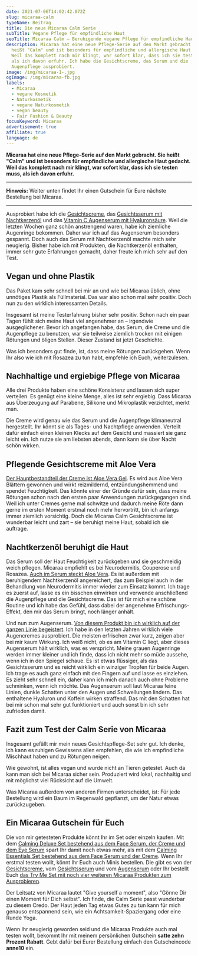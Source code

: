 ```yaml
---
date: 2021-07-06T14:02:42.072Z
slug: micaraa-calm
typeName: Beitrag
title: Die neue Micaraa Calm Serie
subTitle: Vegane Pflege für empfindliche Haut
seoTitle: Micaraa Calm – Beruhigende vegane Pflege für empfindliche Haut
description: Micaraa hat eine neue Pflege-Serie auf den Markt gebracht. Sie
  heißt "Calm" und ist besonders für empfindliche und allergische Haut gedacht.
  Weil das komplett nach mir klingt, war sofort klar, dass ich sie testen muss,
  als ich davon erfuhr. Ich habe die Gesichtscreme, das Serum und die
  Augenpflege ausprobiert.
image: /img/micaraa-1-.jpg
ogImage: /img/micaraa-fb.jpg
labels:
  - Micaraa
  - vegane Kosmetik
  - Naturkosmetik
  - vegane Naturkosmetik
  - vegan beauty
  - Fair Fashion & Beauty
focusKeyword: Micaraa
advertisement: true
affiliate: true
language: de
---
```

**Micaraa hat eine neue Pflege-Serie auf den Markt gebracht. Sie heißt "Calm" und ist besonders für empfindliche und allergische Haut gedacht. Weil das komplett nach mir klingt, war sofort klar, dass ich sie testen muss, als ich davon erfuhr.**

---

**Hinweis:** Weiter unten findet Ihr einen Gutschein für Eure nächste Bestellung bei Micaraa.

---

Ausprobiert habe ich die [Gesichtscreme](https://t.adcell.com/p/click?promoId=196431&slotId=80259&param0=https%3A%2F%2Fmicaraa.de%2Fproducts%2Fcalming-face-cream), das [Gesichtsserum mit Nachtkerzenöl](https://t.adcell.com/p/click?promoId=196431&slotId=80259&param0=https%3A%2F%2Fmicaraa.de%2Fproducts%2Fcalming-face-serum) und das [Vitamin C Augenserum mit Hyaluronsäure](https://t.adcell.com/p/click?promoId=196431&slotId=80259&param0=https%3A%2F%2Fmicaraa.de%2Fcollections%2Fgesicht%2Fproducts%2Fvitamin-c-augenserum). Weil die letzten Wochen ganz schön anstrengend waren, habe ich ziemliche Augenringe bekommen. Daher war ich auf das Augenserum besonders gespannt. Doch auch das Serum mit Nachtkerzenöl machte mich sehr neugierig. Bisher habe ich mit Produkten, die Nachtkerzenöl enthalten, immer sehr gute Erfahrungen gemacht, daher freute ich mich sehr auf den Test.

## Vegan und ohne Plastik

Das Paket kam sehr schnell bei mir an und wie bei Micaraa üblich, ohne unnötiges Plastik als Füllmaterial. Das war also schon mal sehr positiv. Doch nun zu den wirklich interessanten Details.

Insgesamt ist meine Testerfahrung bisher sehr positiv. Schon nach ein paar Tagen fühlt sich meine Haut viel angenehmer an – irgendwie ausgeglichener. Bevor ich angefangen habe, das Serum, die Creme und die Augenpflege zu benutzen, war sie teilweise ziemlich trocken mit einigen Rötungen und öligen Stellen. Dieser Zustand ist jetzt Geschichte. 

Was ich besonders gut finde, ist, dass meine Rötungen zurückgehen. Wenn Ihr also wie ich mit Rosazea zu tun habt, empfehle ich Euch, weiterzulesen.

## Nachhaltige und ergiebige Pflege von Micaraa

Alle drei Produkte haben eine schöne Konsistenz und lassen sich super verteilen. Es genügt eine kleine Menge, alles ist sehr ergiebig. Dass Micaraa aus Überzeugung auf Parabene, Silikone und Mikroplastik verzichtet, merkt man. 

Die Creme wird genau wie das Serum und die Augenpflege klimaneutral hergestellt. Ihr könnt sie als Tages- und Nachtpflege anwenden. Verteilt dafür einfach einen kleinen Klecks auf dem Gesicht und massiert sie ganz leicht ein. Ich nutze sie am liebsten abends, dann kann sie über Nacht schön wirken.

<Gallery name="micaraa-calm-1" />

## Pflegende Gesichtscreme mit Aloe Vera

[Der Hauptbestandteil der Creme ist Aloe Vera Gel](https://t.adcell.com/p/click?promoId=196431&slotId=80259&param0=https%3A%2F%2Fmicaraa.de%2Fproducts%2Fcalming-face-cream). Es wird aus Aloe Vera Blättern gewonnen und wirkt reizmildernd, entzündungshemmend und spendet Feuchtigkeit. Das könnte einer der Gründe dafür sein, dass meine Rötungen schon nach den ersten paar Anwendungen zurückgegangen sind. Weil ich unter Cremes gerne mal schwitze und dadurch meine Röte dann gerne im ersten Moment erstmal noch mehr hervortritt, bin ich anfangs immer ziemlich vorsichtig. Doch die Micaraa Calm Gesichtscreme ist wunderbar leicht und zart – sie beruhigt meine Haut, sobald ich sie auftrage.

## Nachtkerzenöl beruhigt die Haut

Das Serum soll der Haut Feuchtigkeit zurückgeben und sie geschmeidig weich pflegen. Micaraa empfiehlt es bei Neurodermitis, Couperose und Rosazea. [Auch im Serum steckt Aloe Vera](https://t.adcell.com/p/click?promoId=196431&slotId=80259&param0=https%3A%2F%2Fmicaraa.de%2Fproducts%2Fcalming-face-serum). Es ist außerdem mit beruhigendem Nachtkerzenöl angereichert, das zum Beispiel auch in der Behandlung von Neurodermitis immer wieder zum Einsatz kommt. Ich trage es zuerst auf, lasse es ein bisschen einwirken und verwende anschließend die Augenpflege und die Gesichtscreme. Das ist für mich eine schöne Routine und ich habe das Gefühl, dass dabei der angenehme Erfrischungs-Effekt, den mir das Serum bringt, noch länger anhält.

Und nun zum Augenserum. [Von diesem Produkt bin ich wirklich auf der ganzen Linie begeistert](https://t.adcell.com/p/click?promoId=196431&slotId=80259&param0=https%3A%2F%2Fmicaraa.de%2Fcollections%2Fgesicht%2Fproducts%2Fvitamin-c-augenserum). Ich habe in den letzten Jahren wirklich viele Augencremes ausprobiert. Die meisten erfrischen zwar kurz, zeigen aber bei mir kaum Wirkung. Ich weiß nicht, ob es am Vitamin C liegt, aber dieses Augenserum hält wirklich, was es verspricht. Meine grauen Augenringe werden immer kleiner und ich finde, dass ich nicht mehr so müde aussehe, wenn ich in den Spiegel schaue. Es ist etwas flüssiger, als das Gesichtsserum und es reicht wirklich ein winziger Tropfen für beide Augen. Ich trage es auch ganz einfach mit den Fingern auf und lasse es einziehen. Es zieht sehr schnell ein, daher kann ich mich danach auch ohne Probleme schminken, wenn ich möchte. Das Augenserum soll laut Micaraa feine Linien, dunkle Schatten unter den Augen und Schwellungen lindern. Das enthaltene Hyaluron und Koffein wirken straffend. Das mit den Schatten hat bei mir schon mal sehr gut funktioniert und auch sonst bin ich sehr zufrieden damit.

## Fazit zum Test der Calm Serie von Micaraa

Insgesamt gefällt mir mein neues Gesichtspflege-Set sehr gut. Ich denke, ich kann es ruhigen Gewissens allen empfehlen, die wie ich empfindliche Mischhaut haben und zu Rötungen neigen.

Wie gewohnt, ist alles vegan und wurde nicht an Tieren getestet. Auch da kann man sich bei Micaraa sicher sein. Produziert wird lokal, nachhaltig und mit möglichst viel Rücksicht auf die Umwelt.

Was Micaraa außerdem von anderen Firmen unterscheidet, ist: Für jede Bestellung wird ein Baum im Regenwald gepflanzt, um der Natur etwas zurückzugeben.

## Ein Micaraa Gutschein für Euch

Die von mir getesteten Produkte könnt Ihr im Set oder einzeln kaufen. Mit dem [Calming Deluxe Set bestehend aus dem Face Serum, der Creme und dem Eye Serum](https://t.adcell.com/p/click?promoId=196431&slotId=80259&param0=https%3A%2F%2Fmicaraa.de%2Fproducts%2Fcalming-deluxe-set) spart Ihr damit noch etwas mehr, als mit dem [Calming Essentials Set bestehend aus dem Face Serum und der Creme](https://t.adcell.com/p/click?promoId=196431&slotId=80259&param0=https%3A%2F%2Fmicaraa.de%2Fproducts%2Fcalming-essentials-set). Wenn Ihr erstmal testen wollt, könnt Ihr Euch auch Minis bestellen. Die gibt es von der [Gesichtscreme](https://t.adcell.com/p/click?promoId=196431&slotId=80259&param0=https%3A%2F%2Fmicaraa.de%2Fproducts%2Fmini-calming-face-cream), vom [Gesichtsserum](https://t.adcell.com/p/click?promoId=196431&slotId=80259&param0=https%3A%2F%2Fmicaraa.de%2Fproducts%2Fmini-calming-face-serum-1) und vom [Augenserum](https://t.adcell.com/p/click?promoId=196431&slotId=80259&param0=https%3A%2F%2Fmicaraa.de%2Fcollections%2Fgesicht%2Fproducts%2Fmini-vitamin-c-eye-serum) oder Ihr bestellt Euch [das Try Me Set mit noch vier weiteren Micaraa Produkten zum Ausprobieren](https://t.adcell.com/p/click?promoId=196431&slotId=80259&param0=https%3A%2F%2Fmicaraa.de%2Fcollections%2Fgesicht%2Fproducts%2Ftry-me-set).

Der Leitsatz von Micaraa lautet "Give yourself a moment", also "Gönne Dir einen Moment für Dich selbst". Ich finde, die Calm Serie passt wunderbar zu diesem Credo. Der Haut jeden Tag etwas Gutes zu tun kann für mich genauso entspannend sein, wie ein Achtsamkeit-Spaziergang oder eine Runde Yoga.

Wenn Ihr neugierig geworden seid und die Micaraa Produkte auch mal testen wollt, bekommt Ihr mit meinem persönlichen Gutschein **satte zehn Prozent Rabatt**. Gebt dafür bei Eurer Bestellung einfach den Gutscheincode **anne10** ein.

<Gallery name="micaraa-calm-2" />